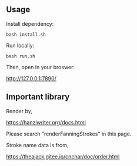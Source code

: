 ## Usage

Install dependency:

    bash install.sh

Run locally:

    bash run.sh

Then, open in your broswer:

http://127.0.0.1:7890/

## Important library

Render by,

https://hanziwriter.org/docs.html

Please search "renderFanningStrokes" in this page.

Stroke name data is from,

https://theajack.gitee.io/cnchar/doc/order.html
